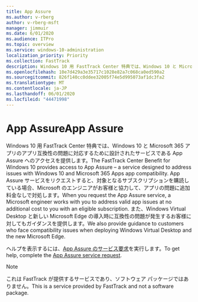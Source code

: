 ```yaml
---
title: App Assure
ms.author: v-rberg
author: v-rberg-msft
manager: jimmuir
ms.date: 6/01/2020
ms.audience: ITPro
ms.topic: overview
ms.service: windows-10-administration
localization_priority: Priority
ms.collection: FastTrack
description: Windows 10 用 FastTrack Center 特典では、Windows 10 と Microsoft 365 アプリのアプリ互換性の問題に対応するために設計されたサービスである App Assure へのアクセスを提供します。
ms.openlocfilehash: 10e7d429a3e35717c1028e82a7c068ca0ed590a2
ms.sourcegitcommit: 826f140cc0ddee32005f74e5d995073af1dc3fa2
ms.translationtype: MT
ms.contentlocale: ja-JP
ms.lasthandoff: 06/01/2020
ms.locfileid: "44471998"
---
```

# <a name="app-assure"></a><span data-ttu-id="5c602-103">App Assure</span><span class="sxs-lookup"><span data-stu-id="5c602-103">App Assure</span></span>

<span data-ttu-id="5c602-104">Windows 10 用 FastTrack Center 特典では、Windows 10 と Microsoft 365 アプリのアプリ互換性の問題に対応するために設計されたサービスである App Assure へのアクセスを提供します。</span><span class="sxs-lookup"><span data-stu-id="5c602-104">The FastTrack Center Benefit for Windows 10 provides access to App Assure – a service designed to address issues with Windows 10 and Microsoft 365 Apps app compatibility.</span></span> <span data-ttu-id="5c602-105">App Assure サービスをリクエストすると、対象となるサブスクリプションを購読している場合、Microsoft のエンジニアがお客様と協力して、アプリの問題に追加料金なしで対処します。</span><span class="sxs-lookup"><span data-stu-id="5c602-105">When you request the App Assure service, a Microsoft engineer works with you to address valid app issues at no additional cost to you with an eligible subscription.</span></span> <span data-ttu-id="5c602-106">また、Windows Virtual Desktop と新しい Microsoft Edge の導入時に互換性の問題が発生するお客様に対してもガイダンスを提供します。</span><span class="sxs-lookup"><span data-stu-id="5c602-106">We also provide guidance to customers who face compatibility issues when deploying Windows Virtual Desktop and the new Microsoft Edge.</span></span> 

<span data-ttu-id="5c602-107">ヘルプを表示するには、[App Assure のサービス要求](https://go.microsoft.com/fwlink/?linkid=2022721)を実行します。</span><span class="sxs-lookup"><span data-stu-id="5c602-107">To get help, complete the [App Assure service request](https://go.microsoft.com/fwlink/?linkid=2022721).</span></span>

  > [!NOTE]
> <span data-ttu-id="5c602-108">これは FastTrack が提供するサービスであり、ソフトウェア パッケージではありません。</span><span class="sxs-lookup"><span data-stu-id="5c602-108">This is a service provided by FastTrack and not a software package.</span></span>
